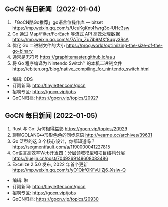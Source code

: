 ## GoCN 每日新闻（2022-01-04）

1. 「GoCN酷Go推荐」go语言位操作库 — bitset https://mp.weixin.qq.com/s/UcuKgKnt4fwrg3c-UHc3sw
2. Go 通过 Map/Filter/ForEach 等流式 API 高效处理数据 https://mp.weixin.qq.com/s/7ATm_Zu7ib9MXf8ugy3RcA
3. 优化 Go 二进制文件的大小 https://prog.world/optimizing-the-size-of-the-go-binary
4. 通常是无符号 https://graphitemaster.github.io/aau
5. 将 Go 程序编译为 Nintendo Switch™ 的本机二进制文件 https://ebiten.org/blog/native_compiling_for_nintendo_switch.html

* 编辑: CDS
* 订阅新闻: http://tinyletter.com/gocn
* 招聘专区: https://gocn.vip/jobs
* GoCN归档: https://gocn.vip/topics/20927

## GoCN 每日新闻 (2022-01-05)

1. Rust 与 Go: 为何相得益彰 https://gocn.vip/topics/20929
2. 聊聊GOLANG中形形色色的同步原语 http://vearne.cc/archives/39631
3. Go 泛型的这 3 个核心设计，你都知道吗？ https://segmentfault.com/a/1190000041227815
4. Go语言高效率Web开发四：分层领域模型和项目结构分层 https://juejin.cn/post/7049269149608083486
5. Excelize 2.5.0 发布, 2022 年首个更新 https://mp.weixin.qq.com/s/yO1OkfOKFvUlZj6_XsIw-Q

- 编辑: 琳 
- 订阅新闻: http://tinyletter.com/gocn
- 招聘专区: https://gocn.vip/jobs
- GoCN归档:  https://gocn.vip/topics/20930
